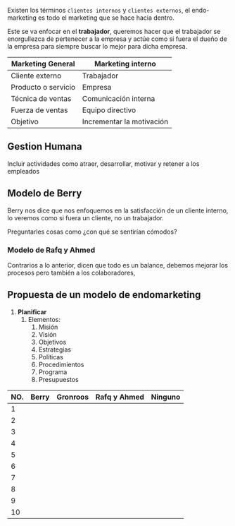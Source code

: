 Existen los términos `clientes internos` y `clientes externos`, el endo-marketing es todo el marketing que se hace hacia dentro.

Este se va enfocar en el **trabajador**, queremos hacer que el trabajador se enorgullezca de pertenecer a la empresa y actúe como si fuera el dueño de la empresa para siempre buscar lo mejor para dicha empresa.

| Marketing General   | Marketing interno         |
| ------------------- | ------------------------- |
| Cliente externo     | Trabajador                |
| Producto o servicio | Empresa                   |
| Técnica de ventas   | Comunicación interna      |
| Fuerza de ventas    | Equipo directivo          |
| Objetivo            | Incrementar la motivación |

## Gestion Humana

Incluir actividades como atraer, desarrollar, motivar y retener a los empleados

## Modelo de Berry

Berry nos dice que nos enfoquemos en la satisfacción de un cliente interno, lo veremos como si fuera un cliente, no  un trabajador.

Preguntarles cosas como ¿con qué se sentirían cómodos?


### Modelo de Rafq y Ahmed

Contrarios a lo anterior, dicen que todo es un balance, debemos mejorar los procesos pero también a los colaboradores, 


## Propuesta de un modelo de endomarketing

1. **Planificar**
	1. Elementos:
		1. Misión
		2. Visión
		3. Objetivos
		4. Estrategias
		5. Políticas
		6. Procedimientos
		7. Programa
		8. Presupuestos

| NO. | Berry | Gronroos | Rafq y Ahmed | Ninguno |
| --- | ----- | -------- | ------------ | ------- |
| 1   |       |          |              |         |
| 2   |       |          |              |         |
| 3   |       |          |              |         |
| 4   |       |          |              |         |
| 5   |       |          |              |         |
| 6   |       |          |              |         |
| 7   |       |          |              |         |
| 8   |       |          |              |         |
| 9   |       |          |              |         |
| 10  |       |          |              |         |
